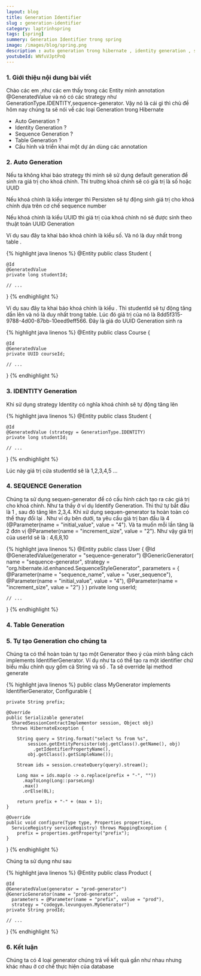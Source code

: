 ```yaml
---
layout: blog
title: Generation Identifier
slug : generation-identifier
category: laptrinhspring
tags: [spring]
summery: Generation Identifier trong spring
image: /images/blog/spring.png
description : auto generation trong hibernate , identity generation , sequence generation, table generation, hướng dẫn tạo generation trong spring, ví dụ về generation trong spring, phân biệt autogeneration và identity generation
youtubeId: WNfuVJptPnQ
---
```


### **1. Giới thiệu nội dung bài viết**

Chào các em ,như các em thấy trong các Entity mình annotation @GeneratedValue và nó có các strategy như GenerationType.IDENTITY,sequence-generator. Vậy nó là cái gì thì chủ đề hôm nay chúng ta sẽ nói về các loại Generation trong Hibernate

- Auto Generation ?
- Identity Generation ?
- Sequence Generation ?
- Table  Generation ?
- Cấu hình và triển khai một dự án dùng các annotation


### **2. Auto Generation**

Nếu ta không khai báo strategy thì mình sẽ sử dụng default generation để sinh ra giá trị cho khoá chính. Thì trường khoá chính sẽ có giá trị là số hoặc UUID

Nếu khoá chính là kiểu interger thì Persisten sẽ tự động sinh giá trị cho khoá chính  dựa trên cơ chế  sequence number

Nếu khoá chính là kiểu UUID thì giá trị của khoá chính nó sẽ được sinh theo thuật toán UUID Generation

Ví dụ sau đây ta khai báo khoá chính là kiểu số. Và nó là duy nhất trong table .


{% highlight java  linenos %}
@Entity
public class Student {

    @Id
    @GeneratedValue
    private long studentId;

    // ...
}
{% endhighlight %}

Ví dụ sau đây ta khai báo khoá chính là kiểu . Thì studentId sẽ tự động tăng dần lên và nó là duy nhất trong table.
Lúc đó giá trị của nó là 8dd5f315-9788-4d00-87bb-10eed9eff566. Đây là giá do UUID Generation sinh ra

{% highlight java  linenos %}
@Entity
public class Course {

    @Id
    @GeneratedValue
    private UUID courseId;

    // ...
}
{% endhighlight %}

### **3. IDENTITY Generation**

Khi sử dụng strategy Identity có nghĩa khoá chính sẽ tự động tăng lên

{% highlight java  linenos %}
@Entity
public class Student {

    @Id
    @GeneratedValue (strategy = GenerationType.IDENTITY)
    private long studentId;

    // ...
}
{% endhighlight %}

Lúc này giá trị cửa studentId sẽ là 1,2,3,4,5 ...

### **4. SEQUENCE Generation**

Chúng ta sử dụng sequen-generator để có cấu hình cách tạo ra các giá trị cho khoá chính.
Như ta thấy ở ví dụ Identify Generation. Thì thứ tự bắt đầu là 1 , sau đó tăng lên 2,3,4.
Khi xử dụng sequen-generator ta hoàn toàn có thể thay đổi lại . Như ví dụ bên dưới, ta yêu cầu
giá trị ban đầu là 4 (@Parameter(name = "initial_value", value = "4"). Và ta muốn mỗi lần tăng là 2 đơn vị
@Parameter(name = "increment_size", value = "2"). Như vậy giá trị của userId sẽ là : 4,6,8,10

{% highlight java  linenos %}
@Entity
public class User {
    @Id
    @GeneratedValue(generator = "sequence-generator")
    @GenericGenerator(
      name = "sequence-generator",
      strategy = "org.hibernate.id.enhanced.SequenceStyleGenerator",
      parameters = {
        @Parameter(name = "sequence_name", value = "user_sequence"),
        @Parameter(name = "initial_value", value = "4"),
        @Parameter(name = "increment_size", value = "2")
        }
    )
    private long userId;

    // ...
}
{% endhighlight %}

### **4. Table Generation**

### **5. Tự tạo Generation cho chúng ta**

Chúng ta có thể hoàn toàn tự tạo một Generator theo ý của mình bằng cách implements IdentifierGenerator. Ví dụ như
ta có thể tạo ra một identifier chứ biểu mẫu chính quy gồm cả String và số . Ta sẽ override lại method generate

{% highlight java  linenos %}
public class MyGenerator
  implements IdentifierGenerator, Configurable {

    private String prefix;

    @Override
    public Serializable generate(
      SharedSessionContractImplementor session, Object obj)
      throws HibernateException {

        String query = String.format("select %s from %s",
            session.getEntityPersister(obj.getClass().getName(), obj)
              .getIdentifierPropertyName(),
            obj.getClass().getSimpleName());

        Stream ids = session.createQuery(query).stream();

        Long max = ids.map(o -> o.replace(prefix + "-", ""))
          .mapToLong(Long::parseLong)
          .max()
          .orElse(0L);

        return prefix + "-" + (max + 1);
    }

    @Override
    public void configure(Type type, Properties properties,
      ServiceRegistry serviceRegistry) throws MappingException {
        prefix = properties.getProperty("prefix");
    }
}
{% endhighlight %}

Chúng ta sử dụng như sau

{% highlight java  linenos %}
@Entity
public class Product {

    @Id
    @GeneratedValue(generator = "prod-generator")
    @GenericGenerator(name = "prod-generator",
      parameters = @Parameter(name = "prefix", value = "prod"),
      strategy = "codegym.levunguyen.MyGenerator")
    private String prodId;

    // ...
}
{% endhighlight %}

### **6. Kết luận**

Chúng ta có 4 loại generator chúng trả về kết quả gần như nhau nhưng khác nhau ở cơ chế thực hiện  của database  

